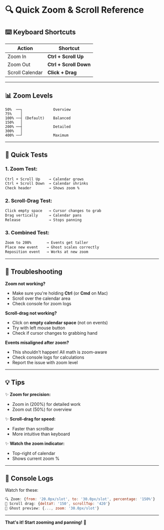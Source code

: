 # 🔍 Quick Zoom & Scroll Reference

## ⌨️ Keyboard Shortcuts

| Action | Shortcut |
|--------|----------|
| Zoom In | **Ctrl + Scroll Up** |
| Zoom Out | **Ctrl + Scroll Down** |
| Scroll Calendar | **Click + Drag** |

---

## 📊 Zoom Levels

```
50%  ──┐              Overview
75%    │              
100% ──┤ (Default)    Balanced
150%   │              
200% ──┤              Detailed
300%   │              
400% ──┘              Maximum
```

---

## 🎯 Quick Tests

### **1. Zoom Test:**
```bash
Ctrl + Scroll Up    → Calendar grows
Ctrl + Scroll Down  → Calendar shrinks
Check header        → Shows zoom %
```

### **2. Scroll-Drag Test:**
```bash
Click empty space   → Cursor changes to grab
Drag vertically     → Calendar pans
Release             → Stops panning
```

### **3. Combined Test:**
```bash
Zoom to 200%       → Events get taller
Place new event    → Ghost scales correctly
Reposition event   → Works at new zoom
```

---

## 🐛 Troubleshooting

**Zoom not working?**
- Make sure you're holding **Ctrl** (or **Cmd** on Mac)
- Scroll over the calendar area
- Check console for zoom logs

**Scroll-drag not working?**
- Click on **empty calendar space** (not on events)
- Try with left mouse button
- Check if cursor changes to grabbing hand

**Events misaligned after zoom?**
- This shouldn't happen! All math is zoom-aware
- Check console logs for calculations
- Report the issue with zoom level

---

## 💡 Tips

✨ **Zoom for precision:**
- Zoom in (200%) for detailed work
- Zoom out (50%) for overview

✨ **Scroll-drag for speed:**
- Faster than scrollbar
- More intuitive than keyboard

✨ **Watch the zoom indicator:**
- Top-right of calendar
- Shows current zoom %

---

## 📝 Console Logs

Watch for these:
```javascript
🔍 Zoom: {from: '20.0px/slot', to: '30.0px/slot', percentage: '150%'}
📜 Scroll drag: {deltaY: '150', scrollTop: '420'}
👻 Ghost preview: {..., zoom: '30.0px/slot'}
```

---

**That's it! Start zooming and panning!** 🚀

